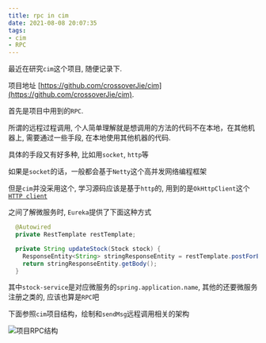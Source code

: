 ```yaml
---
title: rpc in cim
date: 2021-08-08 20:07:35
tags:
- cim
- RPC
---
```


最近在研究`cim`这个项目, 随便记录下. 

项目地址 [https://github.com/crossoverJie/cim](https://github.com/crossoverJie/cim).

首先是项目中用到的`RPC`.

<!--more-->

所谓的远程过程调用, 个人简单理解就是想调用的方法的代码不在本地，在其他机器上, 需要通过一些手段, 在本地使用其他机器的代码.

具体的手段又有好多种, 比如用`socket`, `http`等

如果是`socket`的话，一般都会基于`Netty`这个高并发网络编程框架

但是`cim`并没采用这个, 学习源码应该是基于`http`的, 用到的是`OkHttpClient`这个[`HTTP client`](https://square.github.io/okhttp/)

之间了解微服务时, `Eureka`提供了下面这种方式

```java
  @Autowired
  private RestTemplate restTemplate;

  private String updateStock(Stock stock) {
    ResponseEntity<String> stringResponseEntity = restTemplate.postForEntity("http://stock-service/stock/v1", stock, String.class);
    return stringResponseEntity.getBody();
  }
```

其中`stock-service`是对应微服务的`spring.application.name`, 其他的还要微服务注册之类的, 应该也算是`RPC`吧

下面参照`cim`项目结构，绘制和`sendMsg`远程调用相关的架构

![项目RPC结构](architecture.png)


